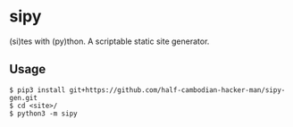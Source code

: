 # sipy

(si)tes with (py)thon. A scriptable static site generator.

## Usage

```shell
$ pip3 install git+https://github.com/half-cambodian-hacker-man/sipy-gen.git
$ cd <site>/
$ python3 -m sipy
```
